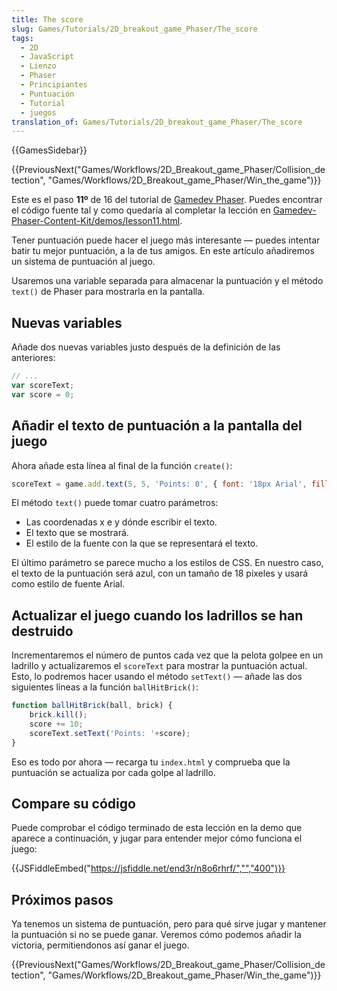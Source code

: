 ```yaml
---
title: The score
slug: Games/Tutorials/2D_breakout_game_Phaser/The_score
tags:
  - 2D
  - JavaScript
  - Lienzo
  - Phaser
  - Principiantes
  - Puntuación
  - Tutorial
  - juegos
translation_of: Games/Tutorials/2D_breakout_game_Phaser/The_score
---
```


{{GamesSidebar}}

{{PreviousNext("Games/Workflows/2D_Breakout_game_Phaser/Collision_detection", "Games/Workflows/2D_Breakout_game_Phaser/Win_the_game")}}

Este es el paso **11º** de 16 del tutorial de [Gamedev Phaser](/es/docs/Games/Workflows/2D_Breakout_game_Phaser). Puedes encontrar el código fuente tal y como quedaría al completar la lección en [Gamedev-Phaser-Content-Kit/demos/lesson11.html](https://github.com/end3r/Gamedev-Phaser-Content-Kit/blob/gh-pages/demos/lesson11.html).

Tener puntuación puede hacer el juego más interesante — puedes intentar batir tu mejor puntuación, a la de tus amigos. En este artículo añadiremos un sistema de puntuación al juego.

Usaremos una variable separada para almacenar la puntuación y el método `text()` de Phaser para mostrarla en la pantalla.

## Nuevas variables

Añade dos nuevas variables justo después de la definición de las anteriores:

```js
// ...
var scoreText;
var score = 0;
```

## Añadir el texto de puntuación a la pantalla del juego

Ahora añade esta línea al final de la función `create()`:

```js
scoreText = game.add.text(5, 5, 'Points: 0', { font: '18px Arial', fill: '#0095DD' });
```

El método `text()` puede tomar cuatro parámetros:

- Las coordenadas x e y dónde escribir el texto.
- El texto que se mostrará.
- El estilo de la fuente con la que se representará el texto.

El último parámetro se parece mucho a los estilos de CSS. En nuestro caso, el texto de la puntuación será azul, con un tamaño de 18 pixeles y usará como estilo de fuente Arial.

## Actualizar el juego cuando los ladrillos se han destruido

Incrementaremos el número de puntos cada vez que la pelota golpee en un ladrillo y actualizaremos el `scoreText` para mostrar la puntuación actual. Esto, lo podremos hacer usando el método `setText()` — añade las dos siguientes líneas a la función `ballHitBrick()`:

```js
function ballHitBrick(ball, brick) {
    brick.kill();
    score += 10;
    scoreText.setText('Points: '+score);
}
```

Eso es todo por ahora — recarga tu `index.html` y comprueba que la puntuación se actualiza por cada golpe al ladrillo.

## Compare su código

Puede comprobar el código terminado de esta lección en la demo que aparece a continuación, y jugar para entender mejor cómo funciona el juego:

{{JSFiddleEmbed("https://jsfiddle.net/end3r/n8o6rhrf/","","400")}}

## Próximos pasos

Ya tenemos un sistema de puntuación, pero para qué sirve jugar y mantener la puntuación si no se puede ganar. Veremos cómo podemos añadir la victoria, permitiendonos así ganar el juego.

{{PreviousNext("Games/Workflows/2D_Breakout_game_Phaser/Collision_detection", "Games/Workflows/2D_Breakout_game_Phaser/Win_the_game")}}
